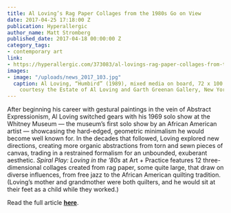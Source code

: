 ```yaml
---
title: Al Loving’s Rag Paper Collages from the 1980s Go on View
date: 2017-04-25 17:18:00 Z
publication: Hyperallergic
author_name: Matt Stromberg
published_date: 2017-04-18 00:00:00 Z
category_tags:
- contemporary art
link:
- https://hyperallergic.com/373083/al-lovings-rag-paper-collages-from-the-1980s-go-on-view/
images:
- image: "/uploads/news_2017_103.jpg"
  caption: Al Loving, “Humbird” (1989), mixed media on board, 72 x 100 inches (image
    courtesy the Estate of Al Loving and Garth Greenan Gallery, New York)
---
```


After beginning his career with gestural paintings in the vein of Abstract Expressionism, Al Loving switched gears with his 1969 solo show at the Whitney Museum — the museum’s first solo show by an African American artist — showcasing the hard-edged, geometric minimalism he would become well known for. In the decades that followed, Loving explored new directions, creating more organic abstractions from torn and sewn pieces of canvas, trading in a restrained formalism for an unbounded, exuberant aesthetic. _Spiral Play: Loving in the ’80s_ at Art + Practice features 12 three-dimensional collages created from rag paper, some quite large, that draw on diverse influences, from free jazz to the African American quilting tradition. (Loving’s mother and grandmother were both quilters, and he would sit at their feet as a child while they worked.)

Read the full article **[here](https://hyperallergic.com/373083/al-lovings-rag-paper-collages-from-the-1980s-go-on-view/)**.